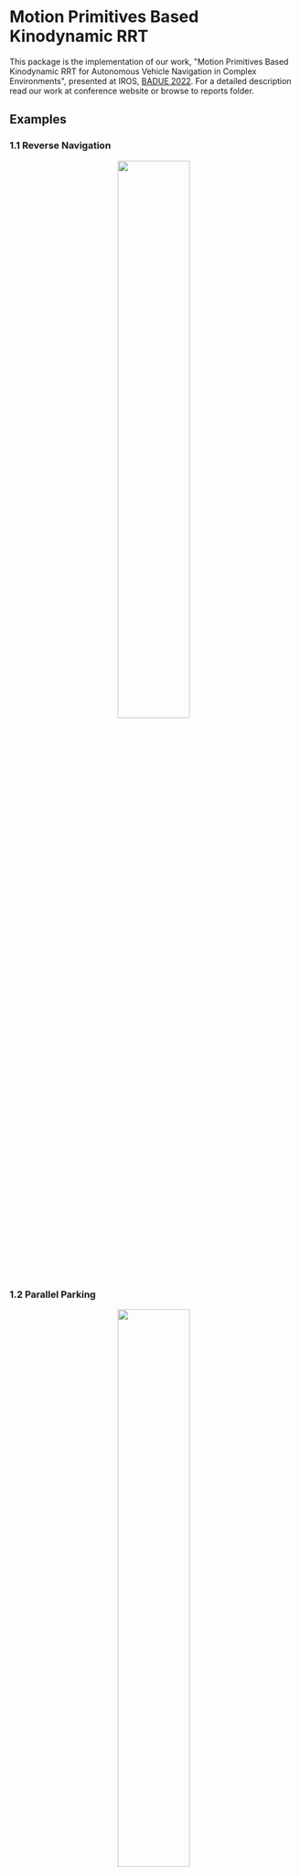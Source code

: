 # Motion Primitives Based Kinodynamic RRT

This package is the implementation of our work, "Motion Primitives Based Kinodynamic RRT for Autonomous Vehicle Navigation in Complex Environments", presented at IROS, [BADUE 2022](https://gamma.umd.edu/workshops/badue22/). For a detailed description read our work at conference website or browse to reports folder.


## Examples
### 1.1 Reverse Navigation
<p align='center'>
<img width="50%" src="/figures/reverse_navigation.gif"/>
</p>

### 1.2 Parallel Parking
<p align='center'>
<img width="50%" src="/figures/parallel_parking.gif"/>
</p>

### 1.3 Perpendicular Parking
<p align='center'>
<img width="50%" src="/figures/perpendicular_parking.gif"/>
</p>

### Preliminaries
Coordinate system used with X along car heading,Y along the left of car, and theta (yaw) is positive counter-clocwise. Basically, if you steer left you will see positive Y and positive yaw. X, Y are in metres and theta in radians.

The car intial states (from where hector slam is intialized) is fixed global frame of reference.


### Setup

* Copy the folder 'CS588_project_final' to the desired workspace (it will be better if copied to `~/workspaces/group_11_ws`)

* (IF workspace not `~/workspaces/group_11_ws`) Install Hector SLAM following instructions on assignment 3 README

* Open 3 seperate terminals with each cd to `~/workspaces/group_11_ws/CS588_project_final/launch_files_for sensor_slam_pacmod`  (Advised to use Terminator application)

* `bash sensor_init.sh` on terminal 1
` bash hector_slam_init.sh` on terminal 2
`bash joystick_init.sh.sh` on terminal 3

* Initialize the PACMOD by pressing the two middle buttons on Joystick. 

* If all above steps are completed. You will see a RVIZ window with localization and mapping from HECTOR SLAM. You may be able to control the steering by joystick.


### Running visualization for offline created plans
A few offline created trajectories for parallel, perpendicular, and taking the vehicle out from highbay are avaialble.

* Open the python file `tracking3.py` in a text editor. Naviagate to main function and uncomment either line 285 or line 286. This is for obstacles  visualization. Since, virtual/ simulated obstactes are used to create these plans.
 Ex. Line 286 ` car1 = Car(-2, 2.5, 4, 2.5, 0)	; car2 = Car(8, 2.5, 4, 2.5, 0)   # Parallel parking`

* Uncomment only one line from 288-293: 
```   filename = './Live_plans/Trajectory_test_plan_virtual_0'    ### For visualzing the live plans after running RRT code with simulated obstacles
    #filename = './Live_plans/Trajectory_test_plan_live_map_0' ### For visualzing the live plans after running RRT code with Lidar mapped obstacles
    #filename = './Good_plans/Trajectory_test_plan_virtual_0_parallel_DEC_18' ### Parallel parking better
    #filename = './Good_plans/Trajectory_DEC_17_parallel_found_0' ### Parallel parking old 
    #filename ='./Good_plans/Trajectory_DEC_17_live_map_found_0'### Taking vehicle out from highbay
    #filename = './Good_plans/Trajectory_DEC_15_perpendicular_decent' ### perpendicular parking
```
These are currently avaliable offline plans. Later, If you create your own plan, you can follow the same strucure and add the filename by same method.
By default line 288 will be uncommented. This is to ensure the immediate visulization of the plan, after running RRT code.

* Open new terminal
```bash 
cd ~/workspaces/group_11_ws/CS588_project_final
source ~/demo_ws/devel/setup.bash ##### path to demo workspace 
python3 tracking3.py         
```

* You will see a trajectory plot with obstacles, vehicle initial state, and final state. Marker '*' is also shown which is live position of the vehicle. It will be randomly initialized. After you complete the next section, this GRAPH will track the SLAM localization.

### Running the vehicle with the available plans

* Open the python file `SLAM_pp_tracker_pid.py` in a text editor. Uncomment only one line from 128-134: 
```CSV_filename = traj_csv( './Live_plans/Trajectory_test_plan_virtual_0') #### Default. Directy running the live plan generated from RRT(virtual obstacles).
   #CSV_filename = traj_csv( './Live_plans/Trajectory_test_plan_live_map_0')### Directy running the live plan generated from RRT( mapping by SLAM).
   #CSV_filename = traj_csv( './Good_plans/Trajectory_test_plan_virtual_0_parallel_DEC_18')  ### Parallel parking better
        
   #CSV_filename = './Good_plans/Trajectory_DEC_15_perpendicular_decent.csv'  ### perpendicular parking
   #CSV_filename = './Good_plans/Trajectory_DEC_17_live_map_found_0.csv' ### Taking vehicle out from highbay
   #CSV_filename = './Good_plans/Trajectory_DEC_17_parallel_found_0.csv' ### Parallel parking old 
```
NOTE THE FOLLOWING CODE WILL START MOVING THE VEHICLE AUTONOMOUSLY
* Open new terminal
```bash 
cd ~/workspaces/group_11_ws/CS588_project_final
source ~/demo_ws/devel/setup.bash ##### path to demo workspace 
python3 SLAM_pp_tracker_pid.py        
```

### Creating your own plans with the created kinodynamic RRT planner (virtual obstacles)

* Open the python file `RRT_code_with_motion_primitive_virtual_obastacles.py` in a text editor.

* Change or create virtal obstaces as cars by editing line 146 or 147. For ex. car1 = Car(-2, 3, 4, 2.5, 0) shows a car centred at (-2,3) having length 4m, width 2.5 m, and orientation 0 rad.

* Define start node and goal node using Line 211 and 217. For ex.  N_goal=node(None, 4, 3,0, 0) shows goal with car centre at (4,3) and orientation 0 rad. [Keep last argument always 0]

* Control the RRT expansion by changing number of nodes (line 229, default 1000) and expansion area (x,y) in the state space line 234, 235. Basically, a small area with high number of nodes creates a dense tree (useful to naviage inside small opening of CSPACE)

* Run this script on a new terminal. No ROS dependencies are required for this script. You will see a RRT tree created and few feasible trajectories to your goal. All these trajectories will be saved as binary files in folder `.\Live_plans`

* Note that RRT is a random planner. If you run the same code again, it will show a different trajectory. IF you like a plan then move the binary file to the folder `.\Good_plans`. Otherwise, it wil be overwritten at every execution.

* If you want to run the live created plans.  Just run the scripts mentioned in above two sections (with default values). You will see the vehicle following the same trajectory.

### Creating your own plans with the created kinodynamic RRT planner (live map obstacles) 
[USE AT YOUR OWN DISCRETION, SINCE LIDAR WILL NOT DETECT SMALL OBSTACLES AND EVEN HUMANS!!]

* Open the python file `RRT_code_with_motion_primitive_virtual_obastacles.py` in a text editor.

* Define start node and goal node using Line 211 and 217. For ex.  N_goal=node(None, 4, 3,0, 0) shows goal with car centre at (4,3) and orientation 0 rad. [Keep last argument always 0]

* Control the RRT expansion by changing number of nodes (line 229, default 1000) and expansion area (x,y) in the state space line 234, 235. Basically, a small area with high number of nodes creates a dense tree (useful to naviage inside small opening of CSPACE)

* Run this script on a new terminal. IT has ROS dependecies. Before running source it [source ~/demo_ws/devel/setup.bash ##### path to demo workspace].  You will see a RRT tree created and few feasible trajectories to your goal. All these trajectories will be saved as binary files in folder `.\Live_plans`

* Refer to the previous sections to run the generated plan.

### Dependencies

Most the local dependencies are stored in the project folder. Few Python packages which may be required (if not already installed):

matplotlib.pyplot
numpy
pickle
rospy
sys
random
shapely
regex
scipy
os
CSV
std_msgs.msg
geometry_msgs.msg
tf.transformations
pacmod_msgs.msg

